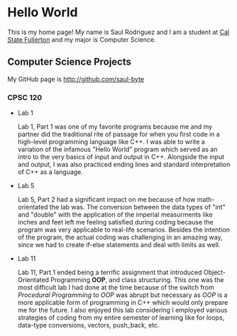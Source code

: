 # Hello World



This is my home page! My name is Saul Rodriguez and I am a student at [Cal State Fullerton](http://www.fullerton.edu/) and my major is Computer Science.



## Computer Science Projects



My GitHub page is http://github.com/saul-byte



### CPSC 120



* Lab 1



    Lab 1, Part 1 was one of my favorite programs because me and my partner did the traditional rite of passage for when you first code in a high-level programming language like C++. I was able to write a variation of the infamous "Hello World" program which served as an intro to the very basics of input and output in C++. Alongside the input and output, I was also practiced ending lines and standard interpretation of C++ as a language.


* Lab 5



    Lab 5, Part 2 had a significant impact on me because of how math-orientated the lab was. The conversion between the data types of "int" and "double" with the application of the imperial measurments like inches and feet left me feeling satisfied during coding because the program was very applicable to real-life scenarios. Besides the intention of the program, the actual coding was challenging in an amazing way, since we had to create if-else statements and deal with limits as well.


* Lab 11


    Lab 11, Part 1 ended being a terrific assignment that introduced Object-Orientated Programming __OOP__, and class structuring. This one was the most difficult lab I had done at the time because of the switch from _Procedural Programming_ to _OOP_ was abrupt but necessary as _OOP_ is a more applicable form of programming in C++ which would only prepare me for the future. I also enjoyed this lab considering I employed various strategies of coding from my entire semester of learning like for loops, data-type conversions, vectors, push_back, etc.
